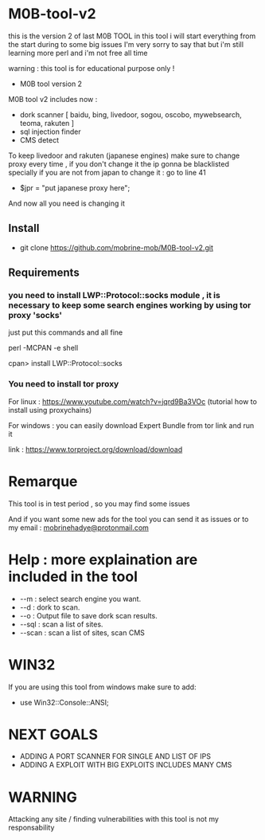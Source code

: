# M0B-tool-v2
this is the version 2 of last M0B TOOL
in this tool i will start everything from the start during to some big issues
I'm very sorry to say that but i'm still learning more perl and i'm not free all time

warning : this tool is for educational purpose only !

- M0B tool version 2


M0B tool v2 includes now :
- dork scanner [ baidu, bing, livedoor, sogou, oscobo, mywebsearch, teoma, rakuten ]
- sql injection finder
- CMS detect

To keep livedoor and rakuten (japanese engines) make sure to change proxy every time , if you don't change it
the ip gonna be blacklisted specially if you are not from japan
to change it : go to line 41
- $jpr = "put japanese proxy here";

And now all you need is changing it

## Install
- git clone https://github.com/mobrine-mob/M0B-tool-v2.git

## Requirements
### you need to install LWP::Protocol::socks module , it is necessary to keep some search engines working by using tor proxy 'socks'

just put this commands and all fine


perl -MCPAN -e shell

cpan> install LWP::Protocol::socks

### You need to install tor proxy
For linux : https://www.youtube.com/watch?v=jqrd9Ba3VOc (tutorial how to install using proxychains)

For windows : you can easily download Expert Bundle from tor link and run it

link : https://www.torproject.org/download/download

# Remarque
This tool is in test period , so you may find some issues

And if you want some new ads for the tool you can send it as issues or to my email :
mobrinehadye@protonmail.com

# Help : more explaination are included in the tool
 - --m : select search engine you want.
 - --d : dork to scan.
 - --o : Output file to save dork scan results.
 - --sql : scan a list of sites.
 - --scan : scan a list of sites, scan CMS

# WIN32

If you are using this tool from windows make sure to add:
- use Win32::Console::ANSI;

# NEXT GOALS
- ADDING A PORT SCANNER FOR SINGLE AND LIST OF IPS
- ADDING A EXPLOIT WITH BIG EXPLOITS INCLUDES MANY CMS

# WARNING
Attacking any site / finding vulnerabilities with this tool is not my responsability
